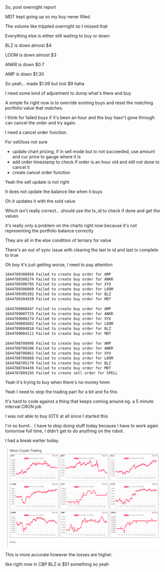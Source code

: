 So, post overnight report

MDT kept going up so my buy never filled

The volume like trippled overnight so I missed that

Everything else is either still waiting to buy or down

BLZ is down almost $4

LOOM is down almost $3

ANKR is down $0.7

AMP is down $1.30

So yeah... made $1.09 but lost $9 haha

I need some kind of adjustment to dump what's there and buy

A simple fix right now is to override existing buys and reset the matching portfolio value that matches.

I think for failed buys if it's been an hour and the buy hasn't gone through can cancel the order and try again.

I need a cancel order function.

For sell/loss not sure

- update chart pricing, if in sell mode but tx not succeeded, use amount and cur price to gauge where it is
- add order timestamp to check if order is an hour old and still not done to cancel it
- create cancel order function

Yeah the sell update is not right

It does not update the balance like when it buys

Oh it updates it with the sold value

Which isn't really correct... should use the tx_id to check if done and get the values

it's really only a problem on the charts right now because it's not representing the portfolio balance correctly

They are all in the else condition of ternary for value

There's an out of sync issue with clearing the last tx id and last tx complete to true

Oh boy it's just getting worse, I need to pay attention

```
1644789308958 Failed to create buy order for AMP
1644789308274 Failed to create buy order for ANKR
1644789306795 Failed to create buy order for XYO
1644789306069 Failed to create buy order for LOOM
1644789305382 Failed to create buy order for BLZ
1644789304559 Failed to create buy order for MDT

1644789008447 Failed to create buy order for AMP
1644789007725 Failed to create buy order for ANKR
1644789006274 Failed to create buy order for XYO
1644789005602 Failed to create buy order for LOOM
1644789004810 Failed to create buy order for BLZ
1644789004111 Failed to create buy order for MDT

1644788708996 Failed to create buy order for AMP
1644788708306 Failed to create buy order for ANKR
1644788706861 Failed to create buy order for XYO
1644788706088 Failed to create buy order for LOOM
1644788705179 Failed to create buy order for BLZ
1644788704436 Failed to create buy order for MDT
1644787809193 Failed to create sell order for SPELL
```

Yeah it's trying to buy when there's no money hmm

Yeah  I need to stop the trading part for a bit and fix this

It's hard to code against a thing that keeps coming around eg. a 5 minute interval CRON job

I was not able to buy IOTX at all since I started this

I'm so burnt... I have to stop doing stuff today because I have to work again tomorrow full time, I didn't get to do anything on the robot.

I had a break earlier today.

<img src="./media/02-13-2022--looking-more-accurate.PNG" width="800"/>

This is more accurate however the losses are higher.

like right now in CBP BLZ is $51 something so yeah